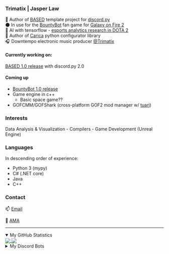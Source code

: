 ### Trimatix | Jasper Law
🎯 Author of [BASED](https://github.com/Trimatix/BASED) template project for [discord.py](https://github.com/Rapptz/discord.py)<br>
🌑 In use for the [BountyBot](https://github.com/GOF2BountyBot/GOF2BountyBot) fan game for [Galaxy on Fire 2](https://www.deepsilver.com/en/games/galaxy-fire-2-hd/)<br>
🤖 AI with tensorflow - [esports analytics research in DOTA 2](https://github.com/Trimatix/DOTA2-Turtling)<br>
🍃 Author of [Carica](https://github.com/Trimatix/Carica/) python configurator library<br>
🎧 Downtempo electronic music producer [@Trimatix](https://soundcloud.com/trimatix)

#### Currently working on:
[BASED 1.0 release](https://github.com/Trimatix/BASED/tree/dev) with discord.py 2.0

#### Coming up
- [BountyBot 1.0 release](https://github.com/GOF2BountyBot/GOF2BountyBot/milestone/1)
- Game engine in c++
  -  Basic space game??
-  GOFCMM/GOFShark (cross-platform GOF2 mod manager w/ [tuari](https://github.com/tauri-apps/tauri))

### Interests
Data Analysis & Visualization - Compilers - Game Development (Unreal Engine)

### Languages
In descending order of experience:
- Python 3 (mypy)
- C# (.NET core)
- Java
- C++

### Contact
📫 [Email](mailto:1jasperlaw@gmail.com)

💬 [AMA](https://curiouscat.qa/Trimatix_Music)

<hr>
<details open>
<summary>My GitHub Statistics</summary>
  <a href="https://github.com/anuraghazra/github-readme-stats">
    <img align="center" src="https://github-readme-stats.vercel.app/api?username=trimatix&hide=contribs,prs&show_icons=true&bg_color=90,bb8bd9,5645b5&include_all_commits=true&custom_title=*coding%20intensifies*&title_color=eb9494&text_color=c9ffed&icon_color=ffffff&hide_title=true" />
  </a>
  <a href="https://github.com/anuraghazra/github-readme-stats">
    <img align="center" src="https://github-readme-stats.vercel.app/api/top-langs/?username=trimatix&layout=compact&bg_color=90,bb8bd9,5645b5&custom_title=favourite%20languages&title_color=8f1d61&text_color=ffffff&hide_title=true" />
  </a>
</details>

<details>
<summary>My Discord Bots</summary>
  <a href="https://github.com/Trimatix/BASED">
    <img align="center" src="https://github-readme-stats.vercel.app/api/pin/?username=Trimatix&repo=BASED" />
  </a>
  <a href="https://github.com/GOF2BountyBot/GOF2BountyBot">
    <img align="center" src="https://github-readme-stats.vercel.app/api/pin/?username=GOF2BountyBot&repo=GOF2BountyBot" />
  </a>
  <a href="https://github.com/Trimatix-indie/SuperDeckBreaker">
    <img align="center" src="https://github-readme-stats.vercel.app/api/pin/?username=Trimatix-Indie&repo=SuperDeckBreaker" />
  </a>
  <a href="https://github.com/Trimatix/BASED-storyteller">
    <img align="center" src="https://github-readme-stats.vercel.app/api/pin/?username=Trimatix&repo=BASED-storyteller" />
  </a>
  <a href="https://github.com/FragSoc/esports-bot">
    <img align="center" src="https://github-readme-stats.vercel.app/api/pin/?username=FragSoc&repo=esports-bot" />
  </a>
</details>
